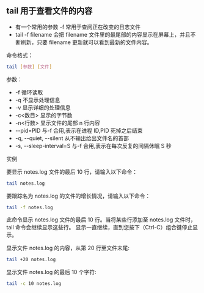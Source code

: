 ## tail 用于查看文件的内容

- 有一个常用的参数 -f 常用于查阅正在改变的日志文件
- tail -f filename 会把 filename 文件里的最尾部的内容显示在屏幕上，并且不断刷新，只要 filename 更新就可以看到最新的文件内容。

命令格式：

```bash
tail [参数] [文件]
```

参数：

- -f 循环读取
- -q 不显示处理信息
- -v 显示详细的处理信息
- -c<数目> 显示的字节数
- -n<行数> 显示文件的尾部 n 行内容
- --pid=PID 与-f 合用,表示在进程 ID,PID 死掉之后结束
- -q, --quiet, --silent 从不输出给出文件名的首部
- -s, --sleep-interval=S 与-f 合用,表示在每次反复的间隔休眠 S 秒

实例

要显示 notes.log 文件的最后 10 行，请输入以下命令：

```bash
tail notes.log
```

要跟踪名为 notes.log 的文件的增长情况，请输入以下命令：

```bash
tail -f notes.log
```

此命令显示 notes.log 文件的最后 10 行。当将某些行添加至 notes.log 文件时，tail 命令会继续显示这些行。 显示一直继续，直到您按下（Ctrl-C）组合键停止显示。

显示文件 notes.log 的内容，从第 20 行至文件末尾:

```bash
tail +20 notes.log
```

显示文件 notes.log 的最后 10 个字符:

```bash
tail -c 10 notes.log
```
